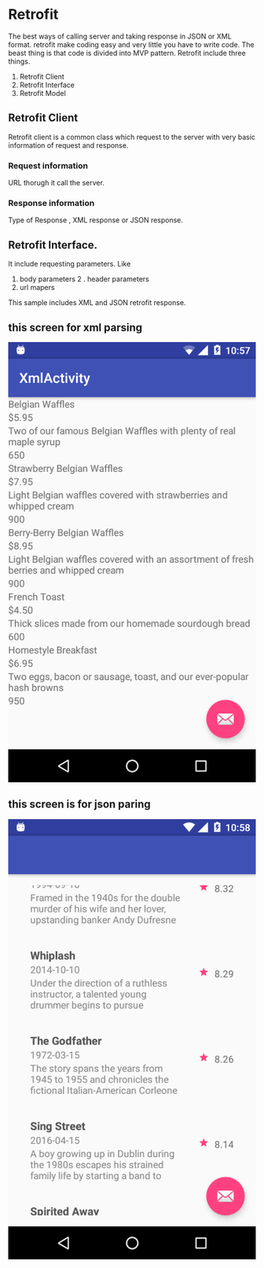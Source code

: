 #  Retrofit

The best ways of calling server and taking response in JSON or XML format. retrofit make coding easy and very little you have to write code. The beast thing is that code is divided into MVP pattern. 
Retrofit include three things. 
 
 1. Retrofit Client 
 2. Retrofit Interface
 3. Retrofit Model
  
 ## Retrofit Client
 
 Retrofit client is a common class which request to the server with very basic information of request and response.
 
 ###  Request information
  
  URL thorugh it call the server.
 
 ### Response  information
   
   Type of Response , XML response or JSON response. 
  
 ## Retrofit Interface. 
   
   It include requesting parameters. Like 
   
   1.  body parameters 
   2 . header parameters 
   3. url mapers 

This sample includes XML and JSON retrofit response.


## this screen for xml parsing 

<img src="device-2016-08-20-225749.png"></img>

## this screen is for json paring
 
<img src="device-2016-08-20-225808.png"></img>
